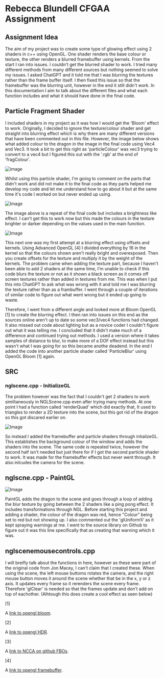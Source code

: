 # Rebecca Blundell CFGAA Assignment

## Assignment Idea

The aim of my project was to create some type of glowing effect using 2 shaders in c++ using OpenGL. One shader renders the base colour or texture, the other
renders a blurred framebuffer using kernels. From the start I ran into issues. I couldn't get the blurred shader to work. I tried many different methods from many different sources but nothing seemed to solve my issues. I asked ChatGPT and it told me that I was blurring the textures rather than the frame buffer itself. I then fixed this issue so that the framebuffer was the blurring unit, however in the end it still didn't work. In this documentation I aim to talk about the different files and what each function includes and what it should have done in the final code.

## Particle Fragment Shader

I included shaders in my project as it was how I would get the 'Bloom' effect to work. Originally, I decided to ignore the texture/colour shader and get straight into blurring effect which is why there are many different versions that have been commented out in this file. However, the image below shows what added colour to the dragon in the image in the final code using Vec4 and Vec3. It took a bit to get this right as 'particleColour' was vec3 trying to convert to a vec4 but I figured this out with the '.rgb' at the end of 'fragColour'.

![image](https://github.com/NCCA/cfgaa24programingassignment-chewbeccaroni/blob/main/Images/particlefragment(1).png)

Whilst using this particle shader, I'm going to comment on the parts that didn't work and did not make it to the final code as they parts helped me develop my code and let me understand how to go about it but at the same time it's code I worked on but never ended up using.

![Image](https://github.com/NCCA/cfgaa24programingassignment-chewbeccaroni/blob/main/Images/particlefragnotes(1).png)

The image above is a repeat of the final code but includes a brightness like effect. I can't get this to work now but this made the colours in the texture brighter or darker depending on the values used in the main function.

![Image](https://github.com/NCCA/cfgaa24programingassignment-chewbeccaroni/blob/main/Images/fragment.png)

This next one was my first attempt at a blurring effect using offsets and kernels. Using Advanced OpenGL [4] I divided everything by 16 in the kernel so that the colours shown aren't really bright and overexposed. Then you create offsets for the texture and multiply it by the weight of the kernels. The problem came when adding the texture part, because I haven't been able to add 2 shaders at the same time, I'm unable to check if this code blurs the texture or not as it shown a black screen as it comes off screen textures rather than added in textures from me. This was when I put this into ChatGPT to ask what was wrong with it and told me I was blurring the texture rather than as a frambuffer. I went through a couple of iterations of similar code to figure out what went wrong but it ended up going to waste.

Therefore, I went from a different angle and looked more at Bloom OpenGL [1] to create the blurring effect. I then ran into issues on this end as the sources online aren't up to date so some vec3/vec4 functions had changed. It also missed out code about lighting but as a novice coder I couldn't figure out what it was telling me. I concluded that it didn't make much of a difference and continued trying out methods. I used a version where it takes samples of distance to blur, to make more of a DOF effect instead but this wasn't what I was going for so this became anothe deadend. In the end I added the code into another particle shader called 'ParticleBlur' using OpenGL Bloom [1] again.

## SRC

### nglscene.cpp - InitializeGL

The problem however was the fact that I couldn't get 2 shaders to work similtaneously in NGLScene.cpp even after trying many methods. At one point I had a function called 'renderQuad' which did exactly that, It used to triangles to render a 2D texture into the scene, but this got rid of the dragon so this got discared earlier on.

![Image](https://github.com/NCCA/cfgaa24programingassignment-chewbeccaroni/blob/main/Images/initilizegl.png)

So instead I added the framebuffer and particle shaders through intializeGL. This establishes the background colour of the window and adds the shaders into the scene. The same code is repeated twice, however the second half isn't needed but just there for if I got the second particle shader to work. It was made for the framebuffer effects but never went through. It also inlcudes the camera for the scene.

## nglscne.cpp - PaintGL

![Image](https://github.com/NCCA/cfgaa24programingassignment-chewbeccaroni/blob/main/Images/paintgl.png)

PaintGL adds the dragon to the scene and goes through a loop of adding the blur texture by going between the 2 shaders like a ping pong effect. It includes transformations through NGL. Before starting this project and adding a shader, the colour of the dragon was red, hence "Colour" being set to red but not showing up. I also commented out the 'glUniform1i' as it kept spraying warnings at me. I went to the source library on Github to figure out it was this line specifically that as creating that warning which it was.

## nglscenemousecontrols.cpp

I will breifly talk about the functions in here, however as these were part of the original code from Jon Macey, I can't claim that I created these. When using the scene, the left mouse buttoms rotates the camera, and the right mouse button moves it around the scene whether that be in the x, y or z axis. It updates every frame so it rerenders the scene every frame. Therefore 'glClear' is needed so that the frames update and don't add on top of eachother. (Alhtough this does create a cool effect as seen below)

[1] <p>A <a href="https://learnopengl.com/Advanced-Lighting/Bloom">link to opengl bloom</a>.</p>

[2] <p>A <a href="https://learnopengl.com/Advanced-Lighting/HDR">link to opengl HDR</a>.</p>

[3] <p>A <a href="https://github.com/NCCA/FBODemos/tree/main">link to NCCA on github FBOs</a>.</p>

[4] <p>A <a href="https://learnopengl.com/Advanced-OpenGL/Framebuffers">link to opengl framebuffer</a>.</p>


